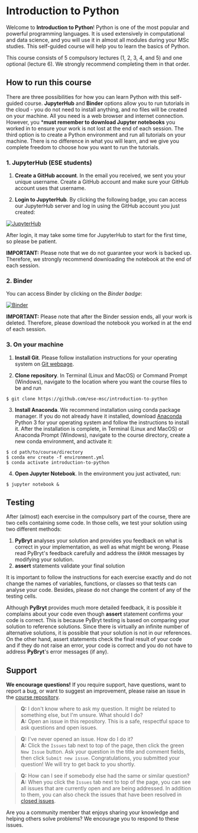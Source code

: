 # Introduction to Python

Welcome to **Introduction to Python**! Python is one of the most popular and powerful programming languages. It is used extensively in computational and data science, and you will use it in almost all modules during your MSc studies. This self-guided course will help you to learn the basics of Python.

This course consists of 5 compulsory lectures (1, 2, 3, 4, and 5) and one optional (lecture 6). We strongly recommend completing them in that order.

## How to run this course

There are three possibilities for how you can learn Python with this self-guided course. **JupyterHub** and **Binder** options allow you to run tutorials in the cloud - you do not need to install anything, and no files will be created on your machine. All you need is a web browser and internet connection. However, you ***must remember to download Jupyter notebooks** you worked in to ensure your work is not lost at the end of each session. The third option is to create a Python environment and run all tutorials on your machine. There is no difference in what you will learn, and we give you complete freedom to choose how you want to run the tutorials.

### 1. JupyterHub (ESE students)

1. **Create a GitHub account**. In the email you received, we sent you your unique username. Create a GitHub account and make sure your GitHub account uses that username.

2. **Login to JupyterHub**. By clicking the following badge, you can access our JupyterHub server and log in using the GitHub account you just created:

[![JupyterHub](https://img.shields.io/badge/JupyterHub-ese--msc-orange)](https://ese-jhub-pre-sess.westeurope.cloudapp.azure.com/pre-sess/hub/user-redirect/git-pull?repo=https%3A%2F%2Fgithub.com%2Fese-msc%2Fintroduction-to-python&urlpath=lab%2Ftree%2Fintroduction-to-python%2F&branch=main)

After login, it may take some time for JupyterHub to start for the first time, so please be patient.

**IMPORTANT:** Please note that we do not guarantee your work is backed up. Therefore, we strongly recommend downloading the notebook at the end of each session.

### 2. Binder

You can access Binder by clicking on the *Binder badge*:

[![Binder](https://mybinder.org/badge_logo.svg)](https://mybinder.org/v2/gh/ese-msc/introduction-to-python/HEAD?labpath=index.ipynb)

**IMPORTANT:** Please note that after the Binder session ends, all your work is deleted. Therefore, please download the notebook you worked in at the end of each session.

### 3. On your machine

1. **Install Git**. Please follow installation instructions for your operating system on [Git webpage](https://git-scm.com/).

2. **Clone repository**. In Terminal (Linux and MacOS) or Command Prompt (Windows), navigate to the location where you want the course files to be and run
```console
$ git clone https://github.com/ese-msc/introduction-to-python
```    
3. **Install Anaconda**. We recommend installation using conda package manager. If you do not already have it installed, download [Anaconda](https://www.anaconda.com/products/individual) Python 3 for your operating system and follow the instructions to install it. After the installation is complete, in Terminal (Linux and MacOS) or Anaconda Prompt (Windows), navigate to the course directory, create a new conda environment, and activate it:
```console
$ cd path/to/course/directory
$ conda env create -f environment.yml
$ conda activate introduction-to-python
``` 
4. **Open Jupyter Notebook**. In the environment you just activated, run:
```console
$ jupyter notebook &
```

## Testing

After (almost) each exercise in the compulsory part of the course, there are two cells containing some code. In those cells, we test your solution using two different methods:

1. **PyBryt** analyses your solution and provides you feedback on what is correct in your implementation, as well as what might be wrong. Please read PyBryt's feedback carefully and address the `ERROR` messages by modifying your solution.
2. **assert** statements validate your final solution

It is important to follow the instructions for each exercise exactly and do not change the names of variables, functions, or classes so that tests can analyse your code. Besides, please do not change the content of any of the testing cells.

Although **PyBryt** provides much more detailed feedback, it is possible it complains about your code even though **assert** statement confirms your code is correct. This is because PyBryt testing is based on comparing your solution to reference solutions. Since there is virtually an infinite number of alternative solutions, it is possible that your solution is not in our references. On the other hand, assert statements check the final result of your code and if they do not raise an error, your code is correct and you do not have to address **PyBryt**'s error messages (if any).

## Support

**We encourage questions!** If you require support, have questions, want to report a bug, or want to suggest an improvement, please raise an issue in the [course repository](https://github.com/ese-msc/introduction-to-python).

> **Q:** I don't know where to ask my question. It might be related to something else, but I'm unsure. What should I do?  
> **A:** Open an issue in this repository. This is a safe, respectful space to ask questions and open issues.

> **Q:** I've never opened an issue. How do I do it?  
> **A:** Click the `Issues` tab next to top of the page, then click the green `New Issue` button. Ask your question in the title and comment fields, then click  `Submit new issue`. Congratulations, you submitted your question! We will try to get back to you shortly.

> **Q:** How can I see if somebody else had the same or similar question?  
> **A:** When you click the `Issues` tab next to top of the page, you can see all issues that are currently open and are being addressed. In addition to them, you can also check the issues that have been resolved in [closed issues](https://github.com/ese-msc/introduction-to-python/issues?q=is%3Aissue+is%3Aclosed).

Are you a community member that enjoys sharing your knowledge and helping others solve problems? We encourage you to respond to these issues.